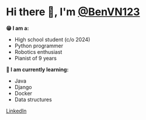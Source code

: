 # Hi there 👋, I'm [@BenVN123](https://github.com/BenVN123)

**😁 I am a:**
- High school student (c/o 2024)
- Python programmer
- Robotics enthusiast
- Pianist of 9 years

**🧠 I am currently learning:**
- Java
- Django
- Docker
- Data structures

[LinkedIn](linkedin.com/in/ben-nguyen-214220209)

